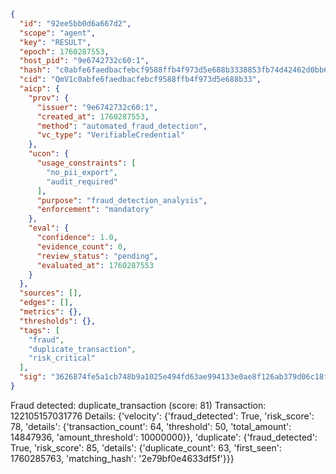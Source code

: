 ```json
{
  "id": "92ee5bb0d6a667d2",
  "scope": "agent",
  "key": "RESULT",
  "epoch": 1760287553,
  "host_pid": "9e6742732c60:1",
  "hash": "c0abfe6faedbacfebcf9588ffb4f973d5e688b3338853fb74d42462d0bb6b0aa",
  "cid": "QmV1c0abfe6faedbacfebcf9588ffb4f973d5e688b33",
  "aicp": {
    "prov": {
      "issuer": "9e6742732c60:1",
      "created_at": 1760287553,
      "method": "automated_fraud_detection",
      "vc_type": "VerifiableCredential"
    },
    "ucon": {
      "usage_constraints": [
        "no_pii_export",
        "audit_required"
      ],
      "purpose": "fraud_detection_analysis",
      "enforcement": "mandatory"
    },
    "eval": {
      "confidence": 1.0,
      "evidence_count": 0,
      "review_status": "pending",
      "evaluated_at": 1760287553
    }
  },
  "sources": [],
  "edges": [],
  "metrics": {},
  "thresholds": {},
  "tags": [
    "fraud",
    "duplicate_transaction",
    "risk_critical"
  ],
  "sig": "3626874fe5a1cb748b9a1025e494fd63ae994133e0ae8f126ab379d06c18ff79"
}
```

Fraud detected: duplicate_transaction (score: 81)
Transaction: 122105157031776
Details: {'velocity': {'fraud_detected': True, 'risk_score': 78, 'details': {'transaction_count': 64, 'threshold': 50, 'total_amount': 14847936, 'amount_threshold': 10000000}}, 'duplicate': {'fraud_detected': True, 'risk_score': 85, 'details': {'duplicate_count': 63, 'first_seen': 1760285763, 'matching_hash': '2e79bf0e4633df5f'}}}